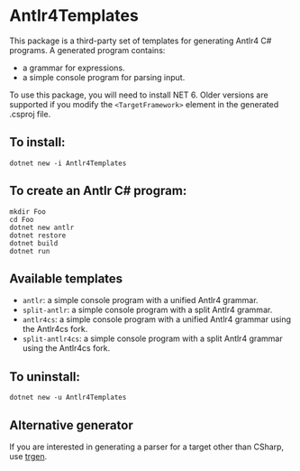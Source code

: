 # Antlr4Templates

This package is a third-party set of templates for generating Antlr4 C# programs.
A generated program contains:
* a grammar for expressions.
* a simple console program for parsing input.

To use this package, you will need to install NET 6.
Older versions are supported if
you modify the `<TargetFramework>` element in the
generated .csproj file.

## To install:

    dotnet new -i Antlr4Templates

## To create an Antlr C# program:

    mkdir Foo
    cd Foo
    dotnet new antlr
    dotnet restore
    dotnet build
    dotnet run

## Available templates

* `antlr`: a simple console program with a unified Antlr4 grammar.
* `split-antlr`: a simple console program with a split Antlr4 grammar.
* `antlr4cs`: a simple console program with a unified Antlr4 grammar using the Antlr4cs fork.
* `split-antlr4cs`: a simple console program with a split Antlr4 grammar using the Antlr4cs fork.

## To uninstall:

    dotnet new -u Antlr4Templates

## Alternative generator

If you are interested in generating a parser for a target other than
CSharp, use [trgen](https://github.com/kaby76/Domemtech.Trash/tree/main/trgen).
